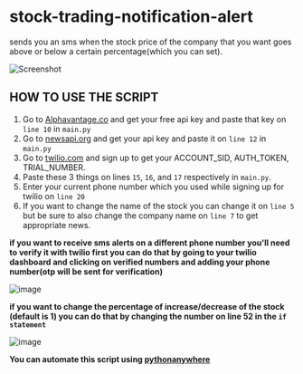 # stock-trading-notification-alert

sends you an sms when the stock price of the company that you want goes above or below a certain percentage(which you can set).

![Screenshot](https://user-images.githubusercontent.com/84438200/149450102-c1e4c08e-aeb2-4926-a19f-853afb88177c.jpg)

## HOW TO USE THE SCRIPT

1. Go to [Alphavantage.co](https://www.alphavantage.co/) and get your free api key and paste that key on `line 10` in `main.py`
2. Go to [newsapi.org](https://newsapi.org/) and get your api key and paste it on `line 12` in `main.py`
3. Go to [twilio.com](https://www.twilio.com/) and sign up to get your ACCOUNT_SID, AUTH_TOKEN, TRIAL_NUMBER.
4. Paste these 3 things on lines `15`, `16`, and `17` respectively in `main.py`.
5. Enter your current phone number which you used while signing up for twilio on `line 20` 
6. If you want to change the name of the stock you can change it on `line 5` but be sure to also change the company name on `line 7` to get appropriate news.

**if you want to receive sms alerts on a different phone number you'll need to verify it with twilio first you can do that by going to your twilio dashboard and clicking on verified numbers and adding your phone number(otp will be sent for verification)**

![image](https://user-images.githubusercontent.com/84438200/149449903-6a7fb89a-a12c-4d4b-87bd-cc63ba6ad080.png)

**if you want to change the percentage of increase/decrease of the stock (default is 1) you can do that by changing the number on line 52 in the `if statement`**

![image](https://user-images.githubusercontent.com/84438200/149450361-670fbcfc-fd8b-4031-8cf4-33a1a5d9a88c.png)

**You can automate this script using [pythonanywhere](https://www.pythonanywhere.com/)**
